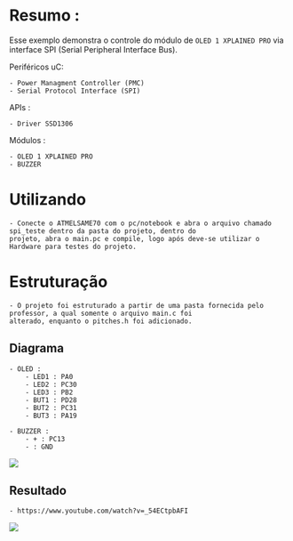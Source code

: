 # Resumo :

Esse exemplo demonstra o controle do módulo de `OLED 1 XPLAINED PRO`  via interface SPI (Serial Peripheral Interface Bus).

Periféricos uC:

    - Power Managment Controller (PMC)
    - Serial Protocol Interface (SPI)
 
APIs :

    - Driver SSD1306
 
Módulos : 

    - OLED 1 XPLAINED PRO
    - BUZZER

# Utilizando

    - Conecte o ATMELSAME70 com o pc/notebook e abra o arquivo chamado spi_teste dentro da pasta do projeto, dentro do 
    projeto, abra o main.pc e compile, logo após deve-se utilizar o Hardware para testes do projeto.

# Estruturação

    - O projeto foi estruturado a partir de uma pasta fornecida pelo professor, a qual somente o arquivo main.c foi 
    alterado, enquanto o pitches.h foi adicionado.

## Diagrama

    - OLED :
        - LED1 : PA0
        - LED2 : PC30
        - LED3 : PB2
        - BUT1 : PD28
        - BUT2 : PC31
        - BUT3 : PA19
    
    - BUZZER :
        - + : PC13
        - : GND

![](diagrama.png)

## Resultado

    - https://www.youtube.com/watch?v=_54ECtpbAFI

![](final.jpeg)

